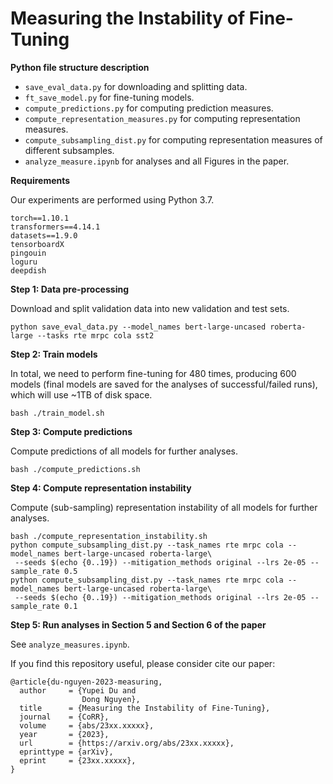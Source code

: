 # Measuring the Instability of Fine-Tuning

**Python file structure description**

- ```save_eval_data.py``` for downloading and splitting data.
- ```ft_save_model.py``` for fine-tuning models. 
- ```compute_predictions.py``` for computing prediction measures.
- ```compute_representation_measures.py``` for computing representation measures.
- ```compute_subsampling_dist.py``` for computing representation measures of different subsamples.
- ```analyze_measure.ipynb``` for analyses and all Figures in the paper. 

**Requirements** 

Our experiments are performed using Python 3.7. 
```
torch==1.10.1
transformers==4.14.1
datasets==1.9.0
tensorboardX
pingouin
loguru
deepdish
```


**Step 1: Data pre-processing** 

Download and split validation data into new validation and test sets. 
```shell
python save_eval_data.py --model_names bert-large-uncased roberta-large --tasks rte mrpc cola sst2 
```

**Step 2: Train models**

In total, we need to perform fine-tuning for 480 times, 
producing 600 models (final models are saved for the analyses of successful/failed runs), 
which will use ~1TB of disk space. 
```shell
bash ./train_model.sh
```

**Step 3: Compute predictions**

Compute predictions of all models for further analyses.
```shell
bash ./compute_predictions.sh
```

**Step 4: Compute representation instability** 

Compute (sub-sampling) representation instability of all models for further analyses. 
```shell
bash ./compute_representation_instability.sh
python compute_subsampling_dist.py --task_names rte mrpc cola --model_names bert-large-uncased roberta-large\
 --seeds $(echo {0..19}) --mitigation_methods original --lrs 2e-05 --sample_rate 0.5
python compute_subsampling_dist.py --task_names rte mrpc cola --model_names bert-large-uncased roberta-large\
 --seeds $(echo {0..19}) --mitigation_methods original --lrs 2e-05 --sample_rate 0.1
```

**Step 5: Run analyses in Section 5 and Section 6 of the paper**

See ```analyze_measures.ipynb```.

If you find this repository useful, 
please consider cite our paper:
```
@article{du-nguyen-2023-measuring,
  author     = {Yupei Du and
                Dong Nguyen},
  title      = {Measuring the Instability of Fine-Tuning},
  journal    = {CoRR},
  volume     = {abs/23xx.xxxxx},
  year       = {2023},
  url        = {https://arxiv.org/abs/23xx.xxxxx},
  eprinttype = {arXiv},
  eprint     = {23xx.xxxxx},
}
```
